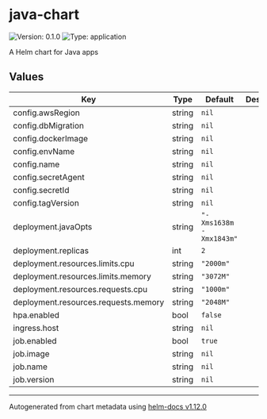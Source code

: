 # java-chart

![Version: 0.1.0](https://img.shields.io/badge/Version-0.1.0-informational?style=flat-square) ![Type: application](https://img.shields.io/badge/Type-application-informational?style=flat-square)

A Helm chart for Java apps

## Values

| Key | Type | Default | Description |
|-----|------|---------|-------------|
| config.awsRegion | string | `nil` |  |
| config.dbMigration | string | `nil` |  |
| config.dockerImage | string | `nil` |  |
| config.envName | string | `nil` |  |
| config.name | string | `nil` |  |
| config.secretAgent | string | `nil` |  |
| config.secretId | string | `nil` |  |
| config.tagVersion | string | `nil` |  |
| deployment.javaOpts | string | `"-Xms1638m -Xmx1843m"` |  |
| deployment.replicas | int | `2` |  |
| deployment.resources.limits.cpu | string | `"2000m"` |  |
| deployment.resources.limits.memory | string | `"3072M"` |  |
| deployment.resources.requests.cpu | string | `"1000m"` |  |
| deployment.resources.requests.memory | string | `"2048M"` |  |
| hpa.enabled | bool | `false` |  |
| ingress.host | string | `nil` |  |
| job.enabled | bool | `true` |  |
| job.image | string | `nil` |  |
| job.name | string | `nil` |  |
| job.version | string | `nil` |  |

----------------------------------------------
Autogenerated from chart metadata using [helm-docs v1.12.0](https://github.com/norwoodj/helm-docs/releases/v1.12.0)
